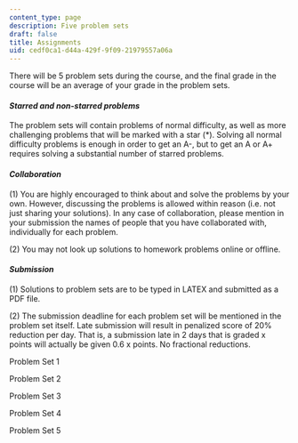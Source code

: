 ```yaml
---
content_type: page
description: Five problem sets
draft: false
title: Assignments
uid: cedf0ca1-d44a-429f-9f09-21979557a06a
---
```

There will be 5 problem sets during the course, and the final grade in the course will be an average of your grade in the problem sets. 

#### *Starred and non-starred problems*

The problem sets will contain problems of normal difficulty, as well as more challenging problems that will be marked with a star (\*). Solving all normal difficulty problems is enough in order to get an A-, but to get an A or A+ requires solving a substantial number of starred problems. 

#### *Collaboration*

(1) You are highly encouraged to think about and solve the problems by your own. However, discussing the problems is allowed within reason (i.e. not just sharing your solutions). In any case of collaboration, please mention in your submission the names of people that you have collaborated with, individually for each problem. 

(2) You may not look up solutions to homework problems online or offline. 

#### *Submission*

(1) Solutions to problem sets are to be typed in LATEX and submitted as a PDF file. 

(2) The submission deadline for each problem set will be mentioned in the problem set itself. Late submission will result in penalized score of 20% reduction per day. That is, a submission late in 2 days that is graded x points will actually be given 0.6 x points. No fractional reductions.

Problem Set 1

Problem Set 2

Problem Set 3

Problem Set 4

Problem Set 5